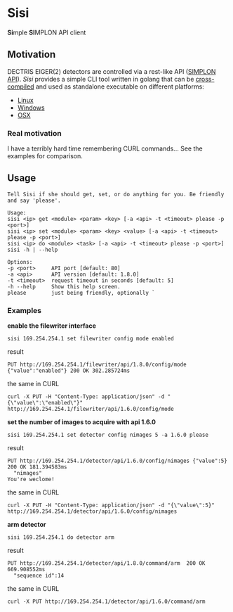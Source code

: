 # Sisi
**Si**mple **SI**MPLON API client

## Motivation
DECTRIS EIGER(2) detectors are controlled via a rest-like API ([SIMPLON API](https://media.dectris.com/210607-DECTRIS-SIMPLON-API-Manual_EIGER2-chip-based_detectros.pdf)). _Sisi_ provides a simple CLI tool written in golang that can be [cross-compiled](./build.sh) and used as standalone executable on different platforms:

* [Linux](./bin/sisi-linux-386)
* [Windows](./bin/sisi-windows-386.exe)
* [OSX](./bin/sisi-darwin-amd64)


### Real motivation
I have a terribly hard time remembering CURL commands... See the examples for comparison. 

## Usage
	Tell Sisi if she should get, set, or do anything for you. Be friendly and say 'please'.

	Usage:
	sisi <ip> get <module> <param> <key> [-a <api> -t <timeout> please -p <port>]
	sisi <ip> set <module> <param> <key> <value> [-a <api> -t <timeout> please -p <port>]
	sisi <ip> do <module> <task> [-a <api> -t <timeout> please -p <port>]
	sisi -h | --help

	Options:
	-p <port>	  API port [default: 80]
	-a <api>      API version [default: 1.8.0]
	-t <timeout>  request timeout in seconds [default: 5]
	-h --help     Show this help screen.
	please        just being friendly, optionally `

### Examples
**enable the filewriter interface**
```
sisi 169.254.254.1 set filewriter config mode enabled
```
result
```
PUT http://169.254.254.1/filewriter/api/1.8.0/config/mode {"value":"enabled"} 200 OK 302.285724ms
```

the same in CURL
```
curl -X PUT -H "Content-Type: application/json" -d "{\"value\":\"enabled\"}" http://169.254.254.1/filewriter/api/1.6.0/config/mode
```

**set the number of images to acquire with api 1.6.0**
```
sisi 169.254.254.1 set detector config nimages 5 -a 1.6.0 please
```
result
```
PUT http://169.254.254.1/detector/api/1.6.0/config/nimages {"value":5} 200 OK 181.394583ms
  "nimages"
You're weclome!
```

the same in CURL
```
curl -X PUT -H "Content-Type: application/json" -d "{\"value\":5}"
http://169.254.254.1/detector/api/1.6.0/config/nimages
```

**arm detector**
```
sisi 169.254.254.1 do detector arm
```
result
```
PUT http://169.254.254.1/detector/api/1.8.0/command/arm  200 OK 669.908552ms
  "sequence id":14
```
the same in CURL
```
curl -X PUT http://169.254.254.1/detector/api/1.6.0/command/arm
```